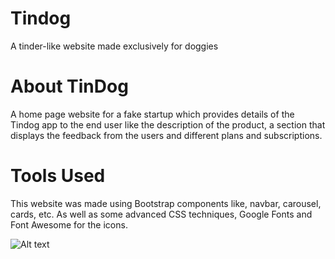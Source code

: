 # Tindog
A tinder-like website made exclusively for doggies

# About TinDog
A home page website for a fake startup which provides details of the Tindog app to the end user like the description of the product, a section that displays the feedback from the users and different plans and subscriptions.

# Tools Used
This website was made using Bootstrap components like, navbar, carousel, cards, etc. As well as some advanced CSS techniques, Google Fonts and Font Awesome for the icons.

![Alt text](/screenshots/title.jpg?raw=true)
